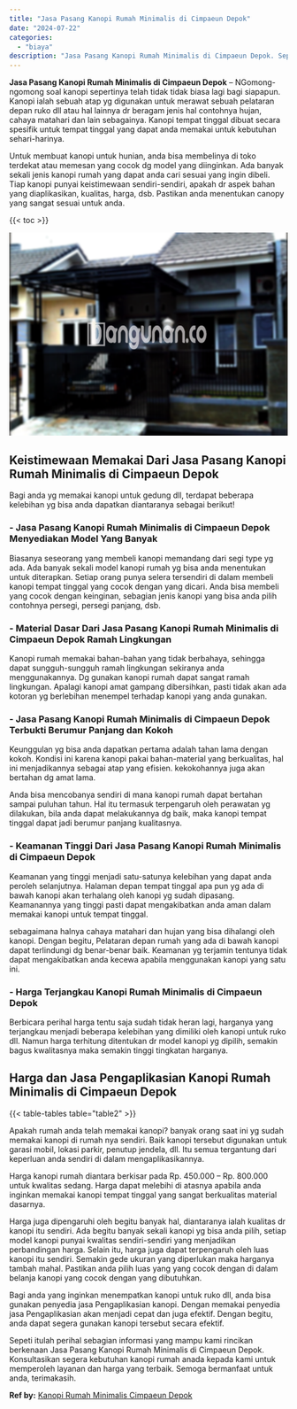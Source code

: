 ```yaml
---
title: "Jasa Pasang Kanopi Rumah Minimalis di Cimpaeun Depok"
date: "2024-07-22"
categories: 
  - "biaya"
description: "Jasa Pasang Kanopi Rumah Minimalis di Cimpaeun Depok. Sepeti itulah perihal sebagian informasi yang mampu kami rincikan berkenaan Jasa Pasang Kanopi Rumah Mi..."
---
```


**Jasa Pasang Kanopi Rumah Minimalis di Cimpaeun Depok** – NGomong-ngomong soal kanopi sepertinya telah tidak tidak biasa lagi bagi siapapun. Kanopi ialah sebuah atap yg digunakan untuk merawat sebuah pelataran depan ruko dll atau hal lainnya dr beragam jenis hal contohnya hujan, cahaya matahari dan lain sebagainya. Kanopi tempat tinggal dibuat secara spesifik untuk tempat tinggal yang dapat anda memakai untuk kebutuhan sehari-harinya.

Untuk membuat kanopi untuk hunian, anda bisa membelinya di toko terdekat atau memesan yang cocok dg model yang diinginkan. Ada banyak sekali jenis kanopi rumah yang dapat anda cari sesuai yang ingin dibeli. Tiap kanopi punyai keistimewaan sendiri-sendiri, apakah dr aspek bahan yang diaplikasikan, kualitas, harga, dsb. Pastikan anda menentukan canopy yang sangat sesuai untuk anda.

{{< toc >}}

![Jasa Pasang Kanopi Rumah Minimalis di Cimpaeun Depok](/images/harga-kanopi-minimalis-50.png)

## Keistimewaan Memakai Dari Jasa Pasang Kanopi Rumah Minimalis di Cimpaeun Depok

Bagi anda yg memakai kanopi untuk gedung dll, terdapat beberapa kelebihan yg bisa anda dapatkan diantaranya sebagai berikut!

### \- Jasa Pasang Kanopi Rumah Minimalis di Cimpaeun Depok Menyediakan Model Yang Banyak

Biasanya seseorang yang membeli kanopi memandang dari segi type yg ada. Ada banyak sekali model kanopi rumah yg bisa anda menentukan untuk diterapkan. Setiap orang punya selera tersendiri di dalam membeli kanopi tempat tinggal yang cocok dengan yang dicari. Anda bisa membeli yang cocok dengan keinginan, sebagian jenis kanopi yang bisa anda pilih contohnya persegi, persegi panjang, dsb.

### \- Material Dasar Dari Jasa Pasang Kanopi Rumah Minimalis di Cimpaeun Depok Ramah Lingkungan

Kanopi rumah memakai bahan-bahan yang tidak berbahaya, sehingga dapat sungguh-sungguh ramah lingkungan sekiranya anda menggunakannya. Dg gunakan kanopi rumah dapat sangat ramah lingkungan. Apalagi kanopi amat gampang dibersihkan, pasti tidak akan ada kotoran yg berlebihan menempel terhadap kanopi yang anda gunakan.

### \- Jasa Pasang Kanopi Rumah Minimalis di Cimpaeun Depok Terbukti Berumur Panjang dan Kokoh

Keunggulan yg bisa anda dapatkan pertama adalah tahan lama dengan kokoh. Kondisi ini karena kanopi pakai bahan-material yang berkualitas, hal ini menjadikannya sebagai atap yang efisien. kekokohannya juga akan bertahan dg amat lama.

Anda bisa mencobanya sendiri di mana kanopi rumah dapat bertahan sampai puluhan tahun. Hal itu termasuk terpengaruh oleh perawatan yg dilakukan, bila anda dapat melakukannya dg baik, maka kanopi tempat tinggal dapat jadi berumur panjang kualitasnya.

### \- Keamanan Tinggi Dari Jasa Pasang Kanopi Rumah Minimalis di Cimpaeun Depok

Keamanan yang tinggi menjadi satu-satunya kelebihan yang dapat anda peroleh selanjutnya. Halaman depan tempat tinggal apa pun yg ada di bawah kanopi akan terhalang oleh kanopi yg sudah dipasang. Keamanannya yang tinggi pasti dapat mengakibatkan anda aman dalam memakai kanopi untuk tempat tinggal.

sebagaimana halnya cahaya matahari dan hujan yang bisa dihalangi oleh kanopi. Dengan begitu, Pelataran depan rumah yang ada di bawah kanopi dapat terlindungi dg benar-benar baik. Keamanan yg terjamin tentunya tidak dapat mengakibatkan anda kecewa apabila menggunakan kanopi yang satu ini.

### \- Harga Terjangkau Kanopi Rumah Minimalis di Cimpaeun Depok

Berbicara perihal harga tentu saja sudah tidak heran lagi, harganya yang terjangkau menjadi beberapa kelebihan yang dimiliki oleh kanopi untuk ruko dll. Namun harga terhitung ditentukan dr model kanopi yg dipilih, semakin bagus kwalitasnya maka semakin tinggi tingkatan harganya.

## Harga dan Jasa Pengaplikasian Kanopi Rumah Minimalis di Cimpaeun Depok

{{< table-tables table="table2" >}}

Apakah rumah anda telah memakai kanopi? banyak orang saat ini yg sudah memakai kanopi di rumah nya sendiri. Baik kanopi tersebut digunakan untuk garasi mobil, lokasi parkir, penutup jendela, dll. Itu semua tergantung dari keperluan anda sendiri di dalam mengaplikasikannya.

Harga kanopi rumah diantara berkisar pada Rp. 450.000 – Rp. 800.000 untuk kwalitas sedang. Harga dapat melebihi di atasnya apabila anda inginkan memakai kanopi tempat tinggal yang sangat berkualitas material dasarnya.

Harga juga dipengaruhi oleh begitu banyak hal, diantaranya ialah kualitas dr kanopi itu sendiri. Ada begitu banyak sekali kanopi yg bisa anda pilih, setiap model kanopi punyai kwalitas sendiri-sendiri yang menjadikan perbandingan harga. Selain itu, harga juga dapat terpengaruh oleh luas kanopi itu sendiri. Semakin gede ukuran yang diperlukan maka harganya tambah mahal. Pastikan anda pilih luas yang yang cocok dengan di dalam belanja kanopi yang cocok dengan yang dibutuhkan.

Bagi anda yang inginkan menempatkan kanopi untuk ruko dll, anda bisa gunakan penyedia jasa Pengaplikasian kanopi. Dengan memakai penyedia jasa Pengaplikasian akan menjadi cepat dan juga efektif. Dengan begitu, anda dapat segera gunakan kanopi tersebut secara efektif.

Sepeti itulah perihal sebagian informasi yang mampu kami rincikan berkenaan Jasa Pasang Kanopi Rumah Minimalis di Cimpaeun Depok. Konsultasikan segera kebutuhan kanopi rumah anada kepada kami untuk memperoleh layanan dan harga yang terbaik. Semoga bermanfaat untuk anda, terimakasih.

**Ref by:**  [Kanopi Rumah Minimalis Cimpaeun Depok](https://id.wikipedia.org/wiki/Kanopi)
